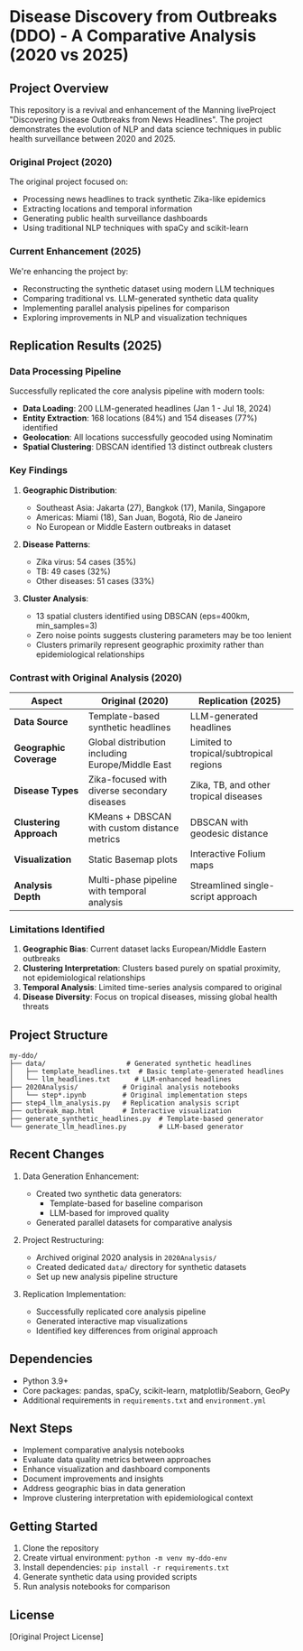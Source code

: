 # Disease Discovery from Outbreaks (DDO) - A Comparative Analysis (2020 vs 2025)

## Project Overview
This repository is a revival and enhancement of the Manning liveProject "Discovering Disease Outbreaks from News Headlines". The project demonstrates the evolution of NLP and data science techniques in public health surveillance between 2020 and 2025.

### Original Project (2020)
The original project focused on:
- Processing news headlines to track synthetic Zika-like epidemics
- Extracting locations and temporal information
- Generating public health surveillance dashboards
- Using traditional NLP techniques with spaCy and scikit-learn

### Current Enhancement (2025)
We're enhancing the project by:
- Reconstructing the synthetic dataset using modern LLM techniques
- Comparing traditional vs. LLM-generated synthetic data quality
- Implementing parallel analysis pipelines for comparison
- Exploring improvements in NLP and visualization techniques

## Replication Results (2025)

### Data Processing Pipeline
Successfully replicated the core analysis pipeline with modern tools:
- **Data Loading**: 200 LLM-generated headlines (Jan 1 - Jul 18, 2024)
- **Entity Extraction**: 168 locations (84%) and 154 diseases (77%) identified
- **Geolocation**: All locations successfully geocoded using Nominatim
- **Spatial Clustering**: DBSCAN identified 13 distinct outbreak clusters

### Key Findings
1. **Geographic Distribution**: 
   - Southeast Asia: Jakarta (27), Bangkok (17), Manila, Singapore
   - Americas: Miami (18), San Juan, Bogotá, Rio de Janeiro
   - No European or Middle Eastern outbreaks in dataset

2. **Disease Patterns**:
   - Zika virus: 54 cases (35%)
   - TB: 49 cases (32%)
   - Other diseases: 51 cases (33%)

3. **Cluster Analysis**:
   - 13 spatial clusters identified using DBSCAN (eps=400km, min_samples=3)
   - Zero noise points suggests clustering parameters may be too lenient
   - Clusters primarily represent geographic proximity rather than epidemiological relationships

### Contrast with Original Analysis (2020)

| Aspect | Original (2020) | Replication (2025) |
|--------|-----------------|-------------------|
| **Data Source** | Template-based synthetic headlines | LLM-generated headlines |
| **Geographic Coverage** | Global distribution including Europe/Middle East | Limited to tropical/subtropical regions |
| **Disease Types** | Zika-focused with diverse secondary diseases | Zika, TB, and other tropical diseases |
| **Clustering Approach** | KMeans + DBSCAN with custom distance metrics | DBSCAN with geodesic distance |
| **Visualization** | Static Basemap plots | Interactive Folium maps |
| **Analysis Depth** | Multi-phase pipeline with temporal analysis | Streamlined single-script approach |

### Limitations Identified
1. **Geographic Bias**: Current dataset lacks European/Middle Eastern outbreaks
2. **Clustering Interpretation**: Clusters based purely on spatial proximity, not epidemiological relationships
3. **Temporal Analysis**: Limited time-series analysis compared to original
4. **Disease Diversity**: Focus on tropical diseases, missing global health threats

## Project Structure
```
my-ddo/
├── data/                    # Generated synthetic headlines
│   ├── template_headlines.txt  # Basic template-generated headlines
│   └── llm_headlines.txt      # LLM-enhanced headlines
├── 2020Analysis/           # Original analysis notebooks
│   └── step*.ipynb         # Original implementation steps
├── step4_llm_analysis.py   # Replication analysis script
├── outbreak_map.html       # Interactive visualization
├── generate_synthetic_headlines.py  # Template-based generator
└── generate_llm_headlines.py        # LLM-based generator
```

## Recent Changes
1. Data Generation Enhancement:
   - Created two synthetic data generators:
     - Template-based for baseline comparison
     - LLM-based for improved quality
   - Generated parallel datasets for comparative analysis

2. Project Restructuring:
   - Archived original 2020 analysis in `2020Analysis/`
   - Created dedicated `data/` directory for synthetic datasets
   - Set up new analysis pipeline structure

3. Replication Implementation:
   - Successfully replicated core analysis pipeline
   - Generated interactive map visualizations
   - Identified key differences from original approach

## Dependencies
- Python 3.9+
- Core packages: pandas, spaCy, scikit-learn, matplotlib/Seaborn, GeoPy
- Additional requirements in `requirements.txt` and `environment.yml`

## Next Steps
- Implement comparative analysis notebooks
- Evaluate data quality metrics between approaches
- Enhance visualization and dashboard components
- Document improvements and insights
- Address geographic bias in data generation
- Improve clustering interpretation with epidemiological context

## Getting Started
1. Clone the repository
2. Create virtual environment: `python -m venv my-ddo-env`
3. Install dependencies: `pip install -r requirements.txt`
4. Generate synthetic data using provided scripts
5. Run analysis notebooks for comparison

## License
[Original Project License] 